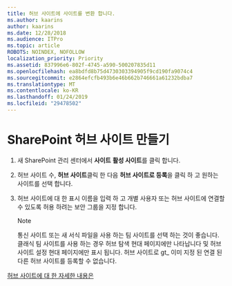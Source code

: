 ```yaml
---
title: 허브 사이트에 사이트를 변환 합니다.
ms.author: kaarins
author: kaarins
ms.date: 12/28/2018
ms.audience: ITPro
ms.topic: article
ROBOTS: NOINDEX, NOFOLLOW
localization_priority: Priority
ms.assetid: 837996e6-802f-4745-a590-500207835d11
ms.openlocfilehash: ea8bdfd8b75d4730303394905f9cd190fa9074c4
ms.sourcegitcommit: e2864efcfb493b6e46b662b746661a61232bdba7
ms.translationtype: MT
ms.contentlocale: ko-KR
ms.lasthandoff: 01/24/2019
ms.locfileid: "29478502"
---
```

# <a name="create-a-sharepoint-hub-site"></a>SharePoint 허브 사이트 만들기

1. 새 SharePoint 관리 센터에서 **사이트** **활성 사이트**를 클릭 합니다. 
    
2. 허브 사이트 수, **허브 사이트**클릭 한 다음 **허브 사이트로 등록**을 클릭 하 고 원하는 사이트를 선택 합니다. 
    
3. 허브 사이트에 대 한 표시 이름을 입력 하 고 개별 사용자 또는 허브 사이트에 연결할 수 있도록 허용 하려는 보안 그룹을 지정 합니다.
    
    > [!NOTE]
    >  통신 사이트 또는 새 서식 파일을 사용 하는 팀 사이트를 선택 하는 것이 좋습니다. 클래식 팀 사이트를 사용 하는 경우 허브 탐색 현대 페이지에만 나타납니다 및 허브 사이트 설정 현대 페이지에만 표시 됩니다. 허브 사이트로 gt_ 이미 지정 된 연결 된 다른 허브 사이트를 등록할 수 없습니다. 
  
[허브 사이트에 대 한 자세한 내용은](https://go.microsoft.com/fwlink/?linkid=869149)
  

